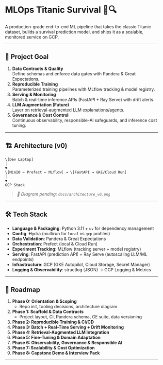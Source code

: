 

# MLOps Titanic Survival 🚢🔍

A production-grade end-to-end ML pipeline that takes the classic Titanic dataset, builds a survival prediction model, and ships it as a scalable, monitored service on GCP.

---

## 🎯 Project Goal

1. **Data Contracts & Quality**  
   Define schemas and enforce data gates with Pandera & Great Expectations.  
2. **Reproducible Training**  
   Parameterized training pipelines with MLflow tracking & model registry.  
3. **Serving & Monitoring**  
   Batch & real-time inference APIs (FastAPI + Ray Serve) with drift alerts.  
4. **LLM Augmentation (Future)**  
   Layer on retrieval-augmented LLM explanations/agents.  
5. **Governance & Cost Control**  
   Continuous observability, responsible-AI safeguards, and inference cost tuning.

---

## 🏗️ Architecture (v0)

```
\[Dev Laptop]
│
▼
\[MinIO ← Prefect ← MLflow] → \[FastAPI → GKE/Cloud Run]
│
▼
GCP Stack

```

> _📌 Diagram pending: `docs/architecture_v0.png`_

---

## 🛠️ Tech Stack

- **Language & Packaging**: Python 3.11 + `uv` for dependency management  
- **Config**: Hydra (multirun for `local` vs `gcp` profiles)  
- **Data Validation**: Pandera & Great Expectations  
- **Orchestration**: Prefect (local & Cloud Run)  
- **Experiment Tracking**: MLflow (tracking server + model registry)  
- **Serving**: FastAPI (prediction API) + Ray Serve (autoscaling LLM/ML endpoints)  
- **Infrastructure**: GCP (GKE Autopilot, Cloud Storage, Secret Manager)  
- **Logging & Observability**: structlog (JSON) → GCP Logging & Metrics  

---

## 🚀 Roadmap

1. **Phase 0: Orientation & Scoping**  
   - Repo init, tooling decisions, architecture diagram  
2. **Phase 1: Scaffold & Data Contracts**  
   - Project layout, CI, Pandera schema, GE suite, data versioning  
3. **Phase 2: Reproducible Training & CI/CD**  
4. **Phase 3: Batch + Real-Time Serving + Drift Monitoring**  
5. **Phase 4: Retrieval-Augmented LLM Integration**  
6. **Phase 5: Fine-Tuning & Domain Adaptation**  
7. **Phase 6: Observability, Governance & Responsible AI**  
8. **Phase 7: Scalability & Cost Optimization**  
9. **Phase 8: Capstone Demo & Interview Pack**

---
